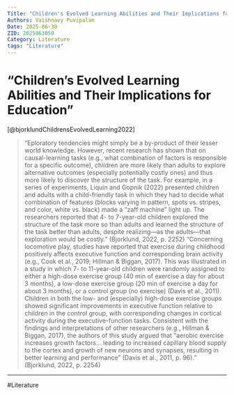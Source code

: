 ```yaml
---
Title: "Children's Evolved Learning Abilities and Their Implications for Education"
Authors: Vaishnavy Puvipalan
Date: 2025-06-30
ZID: 2025063050
Category: Literature
tags: "Literature"
---
```

# “Children’s Evolved Learning Abilities and Their Implications for Education”

[@bjorklundChildrensEvolvedLearning2022]

> “Eploratory tendencies might simply be a by-product of their lesser world knowledge. However, recent research has shown that on causal-learning tasks (e.g., what combination of factors is responsible for a specific outcome), children are more likely than adults to explore alternative outcomes (especially potentially costly ones) and thus more likely to discover the structure of the task. For example, in a series of experiments, Liquin and Gopnik (2022) presented children and adults with a child-friendly task in which they had to decide what combination of features (blocks varying in pattern, spots vs. stripes, and color, white vs. black) made a “zaff machine” light up. The researchers reported that 4- to 7-year-old children explored the structure of the task more so than adults and learned the structure of the task better than adults, despite realizing—as the adults—that exploration would be costly.” (Bjorklund, 2022, p. 2252)
> “Concerning locomotive play, studies have reported that exercise during childhood positively affects executive function and corresponding brain activity (e.g., Cook et al., 2019; Hillman & Biggan, 2017). This was illustrated in a study in which 7- to 11-year-old children were randomly assigned to either a high-dose exercise group (40 min of exercise a day for about 3 months), a low-dose exercise group (20 min of exercise a day for about 3 months), or a control group (no exercise) (Davis et al., 2011). Children in both the low- and (especially) high-dose exercise groups showed significant improvements in executive function relative to children in the control group, with corresponding changes in cortical activity during the executive-function tasks. Consistent with the findings and interpretations of other researchers (e.g., Hillman & Biggan, 2017), the authors of this study argued that “aerobic exercise increases growth factors... leading to increased capillary blood supply to the cortex and growth of new neurons and synapses, resulting in better learning and performance” (Davis et al., 2011, p. 96).” (Bjorklund, 2022, p. 2254)
> 

---
  #Literature